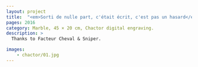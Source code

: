 ```yaml
---
layout: project
title:  "<em>Sorti de nulle part, c'était écrit, c'est pas un hasard</em>"
pages: 2016
category: Marble, 45 × 20 cm, Chactor digital engraving.
description: >
  Thanks to Facteur Cheval & Sniper.

images:
    - chactor/01.jpg
---
```

